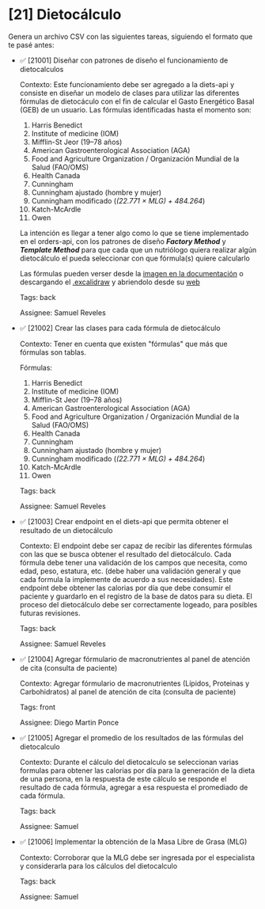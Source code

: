 # [21] Dietocálculo

Genera un archivo CSV con las siguientes tareas, siguiendo el formato que te pasé antes:

- ✅ [21001] Diseñar con patrones de diseño el funcionamiento de dietocalculos

  Contexto: Este funcionamiento debe ser agregado a la diets-api y consiste en diseñar un modelo de clases para utilizar las diferentes fórmulas de dietocáculo con el fin de calcular el Gasto Energético Basal (GEB) de un usuario. Las fórmulas identificadas hasta el momento son:

  1.  Harris Benedict
  2.  Institute of medicine (IOM)
  3.  Mifflin-St Jeor (19–78 años)
  4.  American Gastroenterological Association (AGA)
  5.  Food and Agriculture Organization / Organización Mundial de la Salud (FAO/OMS)
  6.  Health Canada
  7.  Cunningham
  8.  Cunningham ajustado (hombre y mujer)
  9.  Cunningham modificado (_(22.771 × MLG) + 484.264_)
  10. Katch-McArdle
  11. Owen

  La intención es llegar a tener algo como lo que se tiene implementado en el orders-api, con los patrones de diseño **_Factory Method_** y **_Template Method_** para que cada que un nutriólogo quiera realizar algún dietocálculo el pueda seleccionar con que fórmula(s) quiere calcularlo

  Las fórmulas pueden verser desde la [imagen en la documentación](https://github.com/Inmunolabs/multinature-docs/blob/master/1.%20Definicion%20del%20proyecto/epics&UserStories.png) o descargando el [.excalidraw](https://github.com/Inmunolabs/multinature-docs/blob/master/1.%20Definicion%20del%20proyecto/epics%26UserStories.excalidraw) y abriendolo desde su [web](https://excalidraw.com/)

  Tags: back

  Assignee: Samuel Reveles

- ✅ [21002] Crear las clases para cada fórmula de dietocálculo

  Contexto: Tener en cuenta que existen "fórmulas" que más que fórmulas son tablas.

  Fórmulas:

  1.  Harris Benedict
  2.  Institute of medicine (IOM)
  3.  Mifflin-St Jeor (19–78 años)
  4.  American Gastroenterological Association (AGA)
  5.  Food and Agriculture Organization / Organización Mundial de la Salud (FAO/OMS)
  6.  Health Canada
  7.  Cunningham
  8.  Cunningham ajustado (hombre y mujer)
  9.  Cunningham modificado (_(22.771 × MLG) + 484.264_)
  10. Katch-McArdle
  11. Owen

  Tags: back

  Assignee: Samuel Reveles

- ✅ [21003] Crear endpoint en el diets-api que permita obtener el resultado de un dietocálculo

  Contexto: El endpoint debe ser capaz de recibir las diferentes fórmulas con las que se busca obtener el resultado del dietocálculo. Cada fórmula debe tener una validación de los campos que necesita, como edad, peso, estatura, etc. (debe haber una validación general y que cada formula la implemente de acuerdo a sus necesidades). Este endpoint debe obtener las calorias por día que debe consumir el paciente y guardarlo en el registro de la base de datos para su dieta. El proceso del dietocálculo debe ser correctamente logeado, para posibles futuras revisiones.

  Tags: back

  Assignee: Samuel Reveles

- ✅ [21004] Agregar fórmulario de macronutrientes al panel de atención de cita (consulta de paciente)

  Contexto: Agregar fórmulario de macronutrientes (Lípidos, Proteinas y Carbohidratos) al panel de atención de cita (consulta de paciente)

  Tags: front

  Assignee: Diego Martin Ponce

- ✅ [21005] Agregar el promedio de los resultados de las fórmulas del dietocalculo

  Contexto: Durante el cálculo del dietocalculo se seleccionan varias formulas para obtener las calorias por día para la generación de la dieta de una persona, en la respuesta de este cálculo se responde el resultado de cada fórmula, agregar a esa respuesta el promediado de cada fórmula.

  Tags: back

  Assignee: Samuel

- ✅ [21006] Implementar la obtención de la Masa Libre de Grasa (MLG)

  Contexto: Corroborar que la MLG debe ser ingresada por el especialista y considerarla para los cálculos del dietocalculo

  Tags: back

  Assignee: Samuel
